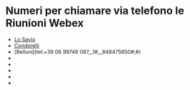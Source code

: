 # Numeri per chiamare via telefono le Riunioni Webex

- [Lo Savio]()
- [Condorelli]()
- [Belloni](tel:+39 06 99748 087,,,1#,,,848475850#;#)
- []()
- []()
- []()
- []()
- []()

